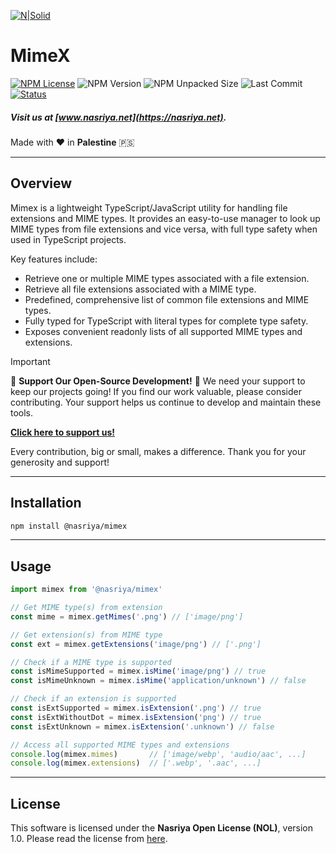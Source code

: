 [![N|Solid](https://static.wixstatic.com/media/72ffe6_da8d2142d49c42b29c96ba80c8a91a6c~mv2.png)](https://nasriya.net)

# MimeX

[![NPM License](https://img.shields.io/npm/l/%40nasriya%2Fmimex?color=lightgreen)](https://github.com/nasriyasoftware/MimeX?tab=License-1-ov-file) ![NPM Version](https://img.shields.io/npm/v/%40nasriya%2Fmimex) ![NPM Unpacked Size](https://img.shields.io/npm/unpacked-size/%40nasriya%2Fmimex) ![Last Commit](https://img.shields.io/github/last-commit/nasriyasoftware/MimeX.svg) [![Status](https://img.shields.io/badge/Status-Stable-lightgreen.svg)](link-to-your-status-page)

##### Visit us at [www.nasriya.net](https://nasriya.net).

Made with ❤️ in **Palestine** 🇵🇸

___
## Overview
Mimex is a lightweight TypeScript/JavaScript utility for handling file extensions and MIME types. It provides an easy-to-use manager to look up MIME types from file extensions and vice versa, with full type safety when used in TypeScript projects.

Key features include:
- Retrieve one or multiple MIME types associated with a file extension.
- Retrieve all file extensions associated with a MIME type.
- Predefined, comprehensive list of common file extensions and MIME types.
- Fully typed for TypeScript with literal types for complete type safety.
- Exposes convenient readonly lists of all supported MIME types and extensions.

> [!IMPORTANT]
> 
> 🌟 **Support Our Open-Source Development!** 🌟
> We need your support to keep our projects going! If you find our work valuable, please consider contributing. Your support helps us continue to develop and maintain these tools.
> 
> **[Click here to support us!](https://fund.nasriya.net/)**
> 
> Every contribution, big or small, makes a difference. Thank you for your generosity and support!
___
## Installation

```bash
npm install @nasriya/mimex
```
___
## Usage

```js
import mimex from '@nasriya/mimex'

// Get MIME type(s) from extension
const mime = mimex.getMimes('.png') // ['image/png']

// Get extension(s) from MIME type
const ext = mimex.getExtensions('image/png') // ['.png']

// Check if a MIME type is supported
const isMimeSupported = mimex.isMime('image/png') // true
const isMimeUnknown = mimex.isMime('application/unknown') // false

// Check if an extension is supported
const isExtSupported = mimex.isExtension('.png') // true
const isExtWithoutDot = mimex.isExtension('png') // true
const isExtUnknown = mimex.isExtension('.unknown') // false

// Access all supported MIME types and extensions
console.log(mimex.mimes)       // ['image/webp', 'audio/aac', ...]
console.log(mimex.extensions)  // ['.webp', '.aac', ...]
```
___
## License
This software is licensed under the **Nasriya Open License (NOL)**, version 1.0.
Please read the license from [here](https://github.com/nasriyasoftware/MimeX?tab=License-1-ov-file).